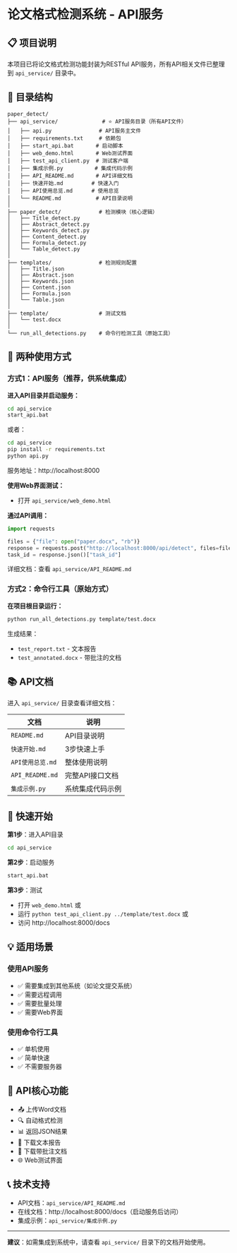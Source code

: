 # 论文格式检测系统 - API服务

## 📋 项目说明

本项目已将论文格式检测功能封装为RESTful API服务，所有API相关文件已整理到 `api_service/` 目录中。

## 📂 目录结构

```
paper_detect/
├── api_service/              # ⭐ API服务目录（所有API文件）
│   ├── api.py               # API服务主文件
│   ├── requirements.txt     # 依赖包
│   ├── start_api.bat       # 启动脚本
│   ├── web_demo.html       # Web测试界面
│   ├── test_api_client.py  # 测试客户端
│   ├── 集成示例.py          # 集成代码示例
│   ├── API_README.md       # API详细文档
│   ├── 快速开始.md         # 快速入门
│   ├── API使用总览.md      # 使用总览
│   └── README.md           # API目录说明
│
├── paper_detect/            # 检测模块（核心逻辑）
│   ├── Title_detect.py
│   ├── Abstract_detect.py
│   ├── Keywords_detect.py
│   ├── Content_detect.py
│   ├── Formula_detect.py
│   └── Table_detect.py
│
├── templates/               # 检测规则配置
│   ├── Title.json
│   ├── Abstract.json
│   ├── Keywords.json
│   ├── Content.json
│   ├── Formula.json
│   └── Table.json
│
├── template/                # 测试文档
│   └── test.docx
│
└── run_all_detections.py    # 命令行检测工具（原始工具）
```

## 🚀 两种使用方式

### 方式1：API服务（推荐，供系统集成）

**进入API目录并启动服务：**
```bash
cd api_service
start_api.bat
```

或者：
```bash
cd api_service
pip install -r requirements.txt
python api.py
```

服务地址：http://localhost:8000

**使用Web界面测试：**
- 打开 `api_service/web_demo.html`

**通过API调用：**
```python
import requests

files = {"file": open("paper.docx", "rb")}
response = requests.post("http://localhost:8000/api/detect", files=files)
task_id = response.json()["task_id"]
```

详细文档：查看 `api_service/API_README.md`

### 方式2：命令行工具（原始方式）

**在项目根目录运行：**
```bash
python run_all_detections.py template/test.docx
```

生成结果：
- `test_report.txt` - 文本报告
- `test_annotated.docx` - 带批注的文档

## 📚 API文档

进入 `api_service/` 目录查看详细文档：

| 文档 | 说明 |
|------|------|
| `README.md` | API目录说明 |
| `快速开始.md` | 3步快速上手 |
| `API使用总览.md` | 整体使用说明 |
| `API_README.md` | 完整API接口文档 |
| `集成示例.py` | 系统集成代码示例 |

## 🎯 快速开始

**第1步**：进入API目录
```bash
cd api_service
```

**第2步**：启动服务
```bash
start_api.bat
```

**第3步**：测试
- 打开 `web_demo.html` 或
- 运行 `python test_api_client.py ../template/test.docx` 或
- 访问 http://localhost:8000/docs

## 💡 适用场景

### 使用API服务
- ✅ 需要集成到其他系统（如论文提交系统）
- ✅ 需要远程调用
- ✅ 需要批量处理
- ✅ 需要Web界面

### 使用命令行工具
- ✅ 单机使用
- ✅ 简单快速
- ✅ 不需要服务器

## 🔧 API核心功能

- 📤 上传Word文档
- 🔍 自动格式检测
- 📊 返回JSON结果
- 📄 下载文本报告
- 📝 下载带批注文档
- 🌐 Web测试界面

## 📞 技术支持

- API文档：`api_service/API_README.md`
- 在线文档：http://localhost:8000/docs（启动服务后访问）
- 集成示例：`api_service/集成示例.py`

---

**建议**：如需集成到系统中，请查看 `api_service/` 目录下的文档开始使用。
